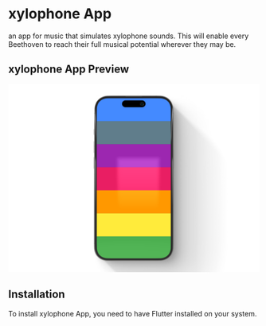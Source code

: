 # xylophone App

an app for music that simulates xylophone sounds. This will enable every Beethoven to reach their full musical potential wherever they may be.

## xylophone App Preview

![xylophone App](image.png)





## Installation

To install xylophone App, you need to have Flutter installed on your system.


